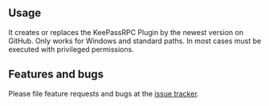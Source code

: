 ## Usage

It creates or replaces the KeePassRPC Plugin by the newest version on GitHub.
Only works for Windows and standard paths. In most cases must be executed with privileged permissions.

## Features and bugs

Please file feature requests and bugs at the [issue tracker][tracker].

[tracker]: https://github.com/cedrickrusche/keepassrpc_upgrader/issues
